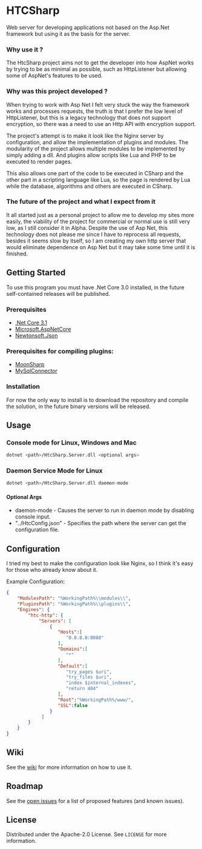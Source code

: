 # HTCSharp
Web server for developing applications not based on the Asp.Net framework but using it as the basis for the server.

### Why use it ?

The HtcSharp project aims not to get the developer into how AspNet works by trying to be as minimal as possible, such as HttpListener but allowing some of AspNet's features to be used.

### Why was this project developed ?

When trying to work with Asp Net I felt very stuck the way the framework works and processes requests, the truth is that I prefer the low level of HttpListener, but this is a legacy technology that does not support encryption, so there was a need to use an Http API with encryption support.

The project's attempt is to make it look like the Nginx server by configuration, and allow the implementation of plugins and modules. The modularity of the project allows multiple modules to be implemented by simply adding a dll. And plugins allow scripts like Lua and PHP to be executed to render pages.

This also allows one part of the code to be executed in CSharp and the other part in a scripting language like Lua, so the page is rendered by Lua while the database, algorithms and others are executed in CSharp.

### The future of the project and what I expect from it

It all started just as a personal project to allow me to develop my sites more easily, the viability of the project for commercial or normal use is still very low, as I still consider it in Alpha.
Despite the use of Asp Net, this technology does not please me since I have to reprocess all requests, besides it seems slow by itself, so I am creating my own http server that would eliminate dependence on Asp Net but it may take some time until it is finished.

## Getting Started
To use this program you must have .Net Core 3.0 installed, in the future self-contained releases will be published.

### Prerequisites
*   [.Net Core 3.1](https://dotnet.microsoft.com/download)
*   [Microsoft.AspNetCore](https://www.nuget.org/packages/Microsoft.AspNetCore/)
*   [Newtonsoft.Json](https://www.nuget.org/packages/Newtonsoft.Json/12.0.2)

### Prerequisites for compiling plugins:
*   [MoonSharp](https://www.nuget.org/packages/MoonSharp/)
*   [MySqlConnector](https://www.nuget.org/packages/MySqlConnector/)

### Installation
For now the only way to install is to download the repository and compile the solution, in the future binary versions will be released.

## Usage

### Console mode for Linux, Windows and Mac
```sh
dotnet <path>/HtcSharp.Server.dll <optional args>
```

### Daemon Service Mode for Linux
```sh
dotnet <path>/HtcSharp.Server.dll daemon-mode
```

#### Optional Args
*   daemon-mode - Causes the server to run in daemon mode by disabling console input.
*   "../HtcConfig.json" - Specifies the path where the server can get the configuration file.

## Configuration

I tried my best to make the configuration look like Nginx, so I think it's easy for those who already know about it.

Example Configuration:
```json
{
    "ModulesPath": "%WorkingPath%\\modules\\",
    "PluginsPath": "%WorkingPath%\\plugins\\",
    "Engines": {
        "htc-http": {
            "Servers": [
                {
                   "Hosts":[
                      "0.0.0.0:8080"
                   ],
                   "Domains":[
                      "*"
                   ],
                   "Default":[
                      "try_pages $uri",
                      "try_files $uri",
                      "index $internal_indexes",
                      "return 404"
                   ],
                   "Root":"%WorkingPath%/www/",
                   "SSL":false
                }
             ]
        }
    }
}
```

## Wiki
See the [wiki](https://github.com/jpdante/HtcSharp/wiki) for more information on how to use it.

## Roadmap
See the [open issues](https://github.com/jpdante/HtcSharp/issues) for a list of proposed features (and known issues).

## License
Distributed under the Apache-2.0 License. See `LICENSE` for more information.
